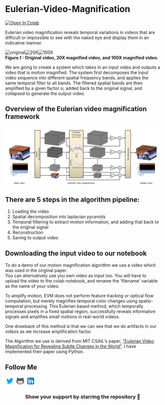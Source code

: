 # Eulerian-Video-Magnification

[![Open In Colab](https://colab.research.google.com/assets/colab-badge.svg)](https://colab.research.google.com/github/joeljose/Eulerian-Video-Magnification/blob/main/Eulerian_Video_Magnification.ipynb)

<p>Eulerian video magnification reveals temporal variations in videos that are difficult or impossible to see with the naked eye and display them in an indicative manner.
</p>

![original](https://github.com/joeljose/assets/blob/master/EVM/a00.gif?raw=True)![20X](https://github.com/joeljose/assets/blob/master/EVM/a20.gif?raw=True)![100X](https://github.com/joeljose/assets/blob/master/EVM/a100.gif?raw=True)
</br>**Figure.1 : Original video, 20X magnified video, and 100X magnified video.**

<p>We are going to create a system which takes in an input video and outputs a video that is motion magnified. The system first decomposes the input video sequence into different
spatial frequency bands, and applies the same temporal filter to all bands. The filtered spatial bands are then amplified by a given factor α,
added back to the original signal, and collapsed to generate the output video.</p> 

## Overview of the Eulerian video magnification framework


![](https://github.com/joeljose/assets/blob/master/EVM/EVM_flow.png?raw=True)

## There are 5 steps in the algorithm pipeline:
1) Loading the video</br> 
2) Spatial decomposition into laplacian pyramids</br>
3) Temporal filtering to extract motion information, and adding that back to the original signal</br>
4) Reconstruction </br>
5) Saving to output video</br>

## Downloading the input video to our notebook
To do a demo of our motion magnification algorithm we use a video which was used in the original paper. </br>
You can alternatively use you own video as input too. You will have to upload the video to the colab notebook, and rename the 'filename' variable as the name of your video.</br>

To amplify motion, EVM does not perform feature
tracking or optical flow computation, but merely magnifies temporal color changes using spatio-temporal processing. This Eulerian based method, which temporally processes pixels in a fixed spatial
region, successfully reveals informative signals and amplifies small motions in real-world videos.

One drawback of this method is that we can see that we do artifacts in our videos as we increase amplification factor.

The Algorithm we use is derived from MIT CSAIL's paper, ["Eulerian Video Magnification for Revealing Subtle Changes in the World"](http://people.csail.mit.edu/mrub/papers/vidmag.pdf). I have implemented their paper using Python.





## Follow Me
<a href="https://twitter.com/joelk1jose" target="_blank"><img class="ai-subscribed-social-icon" src="https://github.com/joeljose/assets/blob/master/images/tw.png" width="30"></a>
<a href="https://github.com/joeljose" target="_blank"><img class="ai-subscribed-social-icon" src="https://github.com/joeljose/assets/blob/master/images/gthb.png" width="30"></a>
<a href="https://www.linkedin.com/in/joel-jose-527b80102/" target="_blank"><img class="ai-subscribed-social-icon" src="https://github.com/joeljose/assets/blob/master/images/lnkdn.png" width="30"></a>

<h3 align="center">Show your support by starring the repository 🙂</h3>
